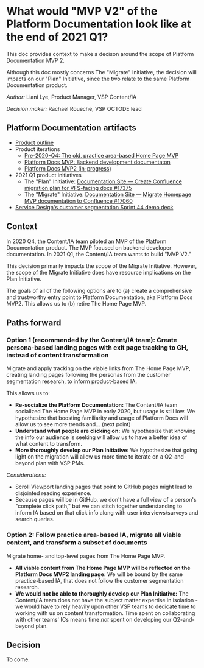 # What would "MVP V2" of the Platform Documentation look like at the end of 2021 Q1?

This doc provides context to make a decison around the scope of Platform Documentation MVP 2.

Although this doc mostly concerns The "Migrate" Initiative, the decision will impacts on our "Plan" Initiative, since the two relate to the same Platform Documentation product.

_Author:_ Liani Lye, Product Manager, VSP Content/IA

_Decision maker:_ Rachael Roueche, VSP OCTODE lead


## Platform Documentation artifacts

- [Product outline](https://github.com/department-of-veterans-affairs/va.gov-team/blob/master/products/platform/platform-documentation/product-outline.md)
- Product iterations
  - [Pre-2020-Q4: The old, practice area-based Home Page MVP](https://department-of-veterans-affairs.github.io/va.gov-team/)
  - [Platform Docs MVP: Backend development documentaton](https://depo-platform-documentation.scrollhelp.site/developer-docs/)
  - [Platform Docs MVP2 (in-progress)](https://va-platform-docs.scrollhelp.site/index.html)
- 2021 Q1 product initiatives
  - The "Plan" Initiative: [Documentation Site — Create Confluence migration plan for VFS-facing docs #17375](https://github.com/department-of-veterans-affairs/va.gov-team/issues/17375)
  - The "Migrate" Initiative: [Documentation Site — Migrate Homepage MVP documentation to Confluence #17060](https://github.com/department-of-veterans-affairs/va.gov-team/issues/17060)
- [Service Design's customer segmentation Sprint 44 demo deck](https://docs.google.com/presentation/d/15daYy7HREWQKwyQFPIbdWPX0grFhwbrLasmsnZSSP38/edit#slide=id.p2)


## Context

In 2020 Q4, the Content/IA team piloted an MVP of the Platform Documentation product.  The MVP focused on backend developer documentation. In 2021 Q1, the Content/IA team wants to build "MVP V2."

This decision primarily impacts the scope of the Migrate Initiative.  However, the scope of the Migrate Initiative does have resource implications on the Plan Initiative.

The goals of all of the following options are to (a) create a comprehensive and trustworthy entry point to Platform Documentation, aka Platform Docs MVP2.  This allows us to (b) retire The Home Page MVP.


## Paths forward

### Option 1 (recommended by the Content/IA team): Create persona-based landing pages with exit page tracking to GH, instead of content transformation

Migrate and apply tracking on the viable links from The Home Page MVP, creating landing pages following the personas from the customer segmentation research, to inform product-based IA.

This allows us to:

- **Re-socialize the Platform Documentation:** The Content/IA team socialized The Home Page MVP in early 2020, but usage is still low.  We hypothesize that boosting familiarity and usage of Platform Docs will allow us to see more trends and... (next point)
- **Understand what people are clicking on:** We hypothesize that knowing the info our audience is seeking will allow us to have a better idea of what content to transform.
- **More thoroughly develop our Plan Initiative:** We hypothesize that going light on the migration will allow us more time to iterate on a Q2-and-beyond plan with VSP PMs.


_Considerations:_
- Scroll Viewport landing pages that point to GitHub pages might lead to disjointed reading experience.
- Because pages will be in GitHub, we don't have a full view of a person's "complete click path," but we can stitch together understanding to inform IA based on that click info along with user interviews/surveys and search queries.

### Option 2: Follow practice area-based IA, migrate all viable content, and transform a subset of documents

Migrate home- and top-level pages from The Home Page MVP.

- **All viable content from The Home Page MVP will be reflected on the Platform Docs MVP2 landing page:** We will be bound by the same practice-based IA, that does not follow the customer segmentation research.
- **We would not be able to thoroughly develop our Plan Initiative:** The Content/IA team does not have the subject matter expertise in isolation - we would have to rely heavily upon other VSP teams to dedicate time to working with us on content transformation.  Time spent on collaborating with other teams' ICs means time _not_ spent on developing our Q2-and-beyond plan.

## Decision

To come.
